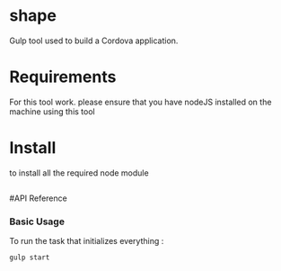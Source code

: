 # shape
Gulp tool used to build a Cordova application.

# Requirements
For this tool work. please ensure that you have nodeJS installed on the machine using this tool

# Install
to install all the required node module
```  npm install
```
#API Reference

### Basic Usage
To run the task that initializes everything :

```
gulp start
```
